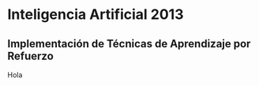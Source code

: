 Inteligencia Artificial 2013
============================

Implementación de Técnicas de Aprendizaje por Refuerzo
------------------------------------------------------

Hola